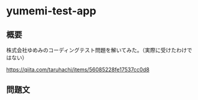 # yumemi-test-app
## 概要
株式会社ゆめみのコーディングテスト問題を解いてみた。（実際に受けたわけではない）

<https://qiita.com/taruhachi/items/56085228fe17537cc0d8>

## 問題文